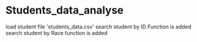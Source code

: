 # Students_data_analyse
load student file 'students_data.csv' 
search student by ID Function is added 
search student by Race function is added 
